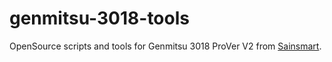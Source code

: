 # genmitsu-3018-tools

OpenSource scripts and tools for Genmitsu 3018 ProVer V2 from [Sainsmart](https://i.refs.cc/aplu70sG?smile_ref=eyJzbWlsZV9zb3VyY2UiOiJzbWlsZV91aSIsInNtaWxlX21lZGl1bSI6IiIsInNtaWxlX2NhbXBhaWduIjoicmVmZXJyYWxfcHJvZ3JhbSIsInNtaWxlX2N1c3RvbWVyX2lkIjoxNTEyMDU1NDcxfQ%3D%3D).
